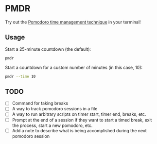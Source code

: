 # PMDR

Try out the [Pomodoro time management technique](http://pomodorotechnique.com/)
in your terminal!

## Usage

Start a 25-minute countdown (the default):

```bash
pmdr
```

Start a countdown for a custom number of minutes (in this case, 10):

```bash
pmdr --time 10
```

## TODO

- [ ] Command for taking breaks
- [ ] A way to track pomodoro sessions in a file
- [ ] A way to run arbitrary scripts on timer start, timer end, breaks, etc.
- [ ] Prompt at the end of a session if they want to start a timed break, exit
  the process, start a new pomodoro, etc.
- [ ] Add a note to describe what is being accomplished during the next
  pomodoro session
